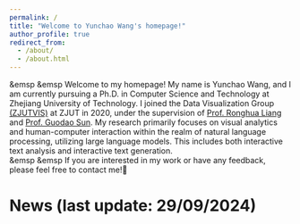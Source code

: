 ```yaml
---
permalink: /
title: "Welcome to Yunchao Wang's homepage!"
author_profile: true
redirect_from: 
  - /about/
  - /about.html
---
```


&emsp &emsp Welcome to my homepage! My name is Yunchao Wang, and I am currently pursuing a Ph.D. in Computer Science and Technology at Zhejiang University of Technology. I joined the Data Visualization Group [(ZJUTVIS)](https://zjutvis.org/) at ZJUT in 2020, under the supervision of [Prof. Ronghua Liang](https://scholar.google.com/citations?user=fbvnBG4AAAAJ&hl=en) and [Prof. Guodao Sun](https://godoorsun.org/). My research primarily focuses on visual analytics and human-computer interaction within the realm of natural language processing, utilizing large language models. This includes both interactive text analysis and interactive text generation.    
&emsp &emsp If you are interested in my work or have any feedback, please feel free to contact me!🌹

News (last update: 29/09/2024)
======

